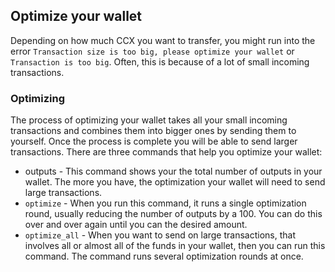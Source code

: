 ## Optimize your wallet

Depending on how much CCX you want to transfer, you might run into the error ```Transaction size is too big, please optimize your wallet``` or ```Transaction is too big```.
Often, this is because of a lot of small incoming transactions.

### Optimizing

The process of optimizing your wallet takes all your small incoming transactions and combines them into bigger ones by sending them to yourself. Once the process is complete you will be able to send larger transactions. There are three commands that help you optimize your wallet:

- outputs - This command shows your the total number of outputs in your wallet. The more you have, the optimization your wallet will need to send large transactions.
- ```optimize``` - When you run this command, it runs a single optimization round, usually reducing the number of outputs by a 100. You can do this over and over again until you can the desired amount.
- ``optimize_all`` - When you want to send on large transactions, that involves all or almost all of the funds in your wallet, then you can run this command. The command runs several optimization rounds at once.
